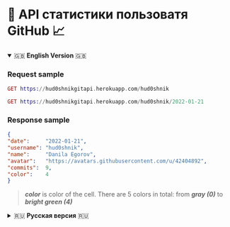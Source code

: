 # 🐙 API статистики пользоватя GitHub 📈
<details open="true">
   <summary> 🇬🇧 <b>English Version</b> 🇬🇧 </summary>
   <h3>Request sample </h3>
  
   ``` Elixir
   GET https://hud0shnikgitapi.herokuapp.com/hud0shnik
   ```
  
   ``` Elixir
   GET https://hud0shnikgitapi.herokuapp.com/hud0shnik/2022-01-21
   ```
   <h3>Response sample </h3>
  
   ``` Json
   {
  "date":     "2022-01-21",
  "username": "hud0shnik",
  "name":     "Danila Egorov",
  "avatar":   "https://avatars.githubusercontent.com/u/42404892",
  "commits":  9,
  "color":    4
   }
   ```
   > ***color*** is color of the cell. There are 5 colors in total: from ***gray (0)*** to ***bright green (4)***
</details>

<!---------------------------------------------- Russian Version ----------------------------------------->

<details>
   <summary> 🇷🇺 <b>Русская версия</b> 🇷🇺 </summary>
<h3>Семпл реквеста </h3>

``` Elixir
GET https://hud0shnikgitapi.herokuapp.com/hud0shnik
```

``` Elixir
GET https://hud0shnikgitapi.herokuapp.com/hud0shnik/2022-01-21
```
<h3>Семпл респонса </h3>

``` Json
{
  "date":     "2022-01-21",
  "username": "hud0shnik",
  "name":     "Danila Egorov",
  "avatar":   "https://avatars.githubusercontent.com/u/42404892",
  "commits":  9,
  "color":    4
}
```
> Параметр ***color*** - цвет ячейки. Всего есть 5 цветов: от ***серого (0)*** до ***ярко-зеленого (4)***
</details>
